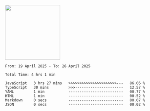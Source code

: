 <img height="180em" src="https://github-readme-stats-eight-theta.vercel.app/api?username=bkundev&show_icons=true&theme=radical&include_all_commits=true&count_private=true"/>
<!--START_SECTION:waka-->

```all_time
From: 19 April 2025 - To: 26 April 2025

Total Time: 4 hrs 1 min

JavaScript   3 hrs 27 mins   >>>>>>>>>>>>>>>>>>>>>>---   86.06 %
TypeScript   30 mins         >>>----------------------   12.57 %
YAML         1 min           -------------------------   00.77 %
HTML         1 min           -------------------------   00.52 %
Markdown     0 secs          -------------------------   00.07 %
JSON         0 secs          -------------------------   00.02 %
```

<!--END_SECTION:waka-->
